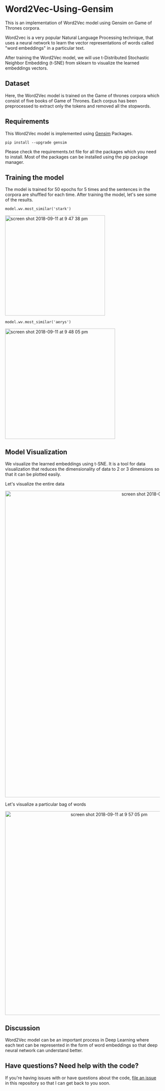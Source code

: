 # Word2Vec-Using-Gensim

This is an implementation of Word2Vec model using Gensim on Game of Thrones corpora.

Word2vec is a very popular Natural Language Processing technique, that uses a neural network to learn the vector representations of words called "word embeddings" in a particular text.

After training the Word2Vec model, we will use t-Distributed Stochastic Neighbor Embedding (t-SNE) from sklearn to visualize the learned embeddings vectors.

## Dataset

Here, the Word2Vec model is trained on the Game of thrones corpora which consist of five books of Game of Thrones. Each corpus has been preprocessed to extract only the tokens and removed all the stopwords. 

## Requirements

This Word2Vec model is implemented using [Gensim](https://radimrehurek.com/gensim/install.html) Packages.

```
pip install --upgrade gensim
```

Please check the requirements.txt file for all the packages which you need to install. Most of the packages can be installed using the pip package manager.

## Training the model

The model is trained for 50 epochs for 5 times and the sentences in the corpora are shuffled for each time. After training the model, let's see some of the results.

```
model.wv.most_similar('stark')
```
<p align="left">
  <img width="325" alt="screen shot 2018-09-11 at 9 47 38 pm" src="https://user-images.githubusercontent.com/35612880/45402867-cc678800-b60c-11e8-87f4-ecc574bf049d.png">
</p>

```
model.wv.most_similar('aerys')
```
<p align="left">
  <img width="358" alt="screen shot 2018-09-11 at 9 48 05 pm" src="https://user-images.githubusercontent.com/35612880/45402910-f6b94580-b60c-11e8-8d51-9263fefa6b28.png">
</p>

## Model Visualization

We visualize the learned embeddings using t-SNE. It is a tool for data visualization that reduces the dimensionality of data to 2 or 3 dimensions so that it can be plotted easily.

Let's visualize the entire data

<p align="center">
  <img width="994" alt="screen shot 2018-09-11 at 9 56 09 pm" src="https://user-images.githubusercontent.com/35612880/45403120-b27a7500-b60d-11e8-80fc-e601554fa6bb.png">
</p>

Let's visualize a particular bag of words

<p align="center">
  <img width="661" alt="screen shot 2018-09-11 at 9 57 05 pm" src="https://user-images.githubusercontent.com/35612880/45403153-dd64c900-b60d-11e8-82a0-e8bacd9622ef.png">
</p>

## Discussion

Word2Vec model can be an important process in Deep Learning where each text can be represented in the form of word embeddings so that deep neural network can understand better.

## Have questions? Need help with the code?

If you're having issues with or have questions about the code, [file an issue](https://github.com/aravindmanoharan/Word2Vec-Using-Gensim/issues) in this repository so that I can get back to you soon.
